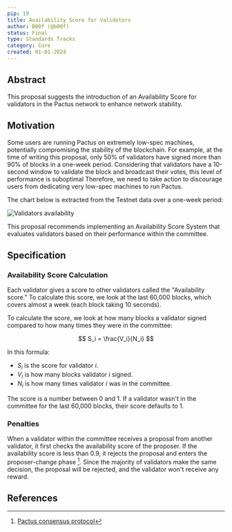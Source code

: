 ```yaml
---
pip: 19
title: Availability Score for Validators
author: B00f (@b00f)
status: Final
type: Standards Tracks
category: Core
created: 01-01-2024
---
```


## Abstract

This proposal suggests the introduction of an Availability Score for validators
in the Pactus network to enhance network stability.

## Motivation

Some users are running Pactus on extremely low-spec machines, potentially compromising the stability of the blockchain.
For example, at the time of writing this proposal,
only 50% of validators have signed more than 90% of blocks in a one-week period.
Considering that validators have a 10-second window to validate the block and broadcast their votes,
this level of performance is suboptimal
Therefore, we need to take action to discourage users from dedicating very low-spec machines to run Pactus.

The chart below is extracted from the Testnet data over a one-week period:

![Validators availability](../assets/pip-19/validators_avalibility_testnet.png)

This proposal recommends implementing an Availability Score System that evaluates validators
based on their performance within the committee.

## Specification

### Availability Score Calculation

Each validator gives a score to other validators called the "Availability score."
To calculate this score, we look at the last 60,000 blocks, which covers almost a week (each block taking 10 seconds).

To calculate the score, we look at how many blocks a validator signed compared to how many times they were in the committee:

$$
S_i = \frac{V_i}{N_i}
$$

In this formula:

- $S_i$ is the score for validator $i$.
- $V_i$ is how many blocks validator $i$ signed.
- $N_i$ is how many times validator $i$ was in the committee.

The score is a number between 0 and 1.
If a validator wasn't in the committee for the last 60,000 blocks, their score defaults to 1.

### Penalties

When a validator within the committee receives a proposal from another validator,
it first checks the availability score of the proposer.
If the availability score is less than $0.9$, it rejects the proposal and
enters the proposer-change phase [^1].
Since the majority of validators make the same decision, the proposal will be rejected,
and the validator won't receive any reward.

## References

[^1]: [Pactus consensus protocol](https://docs.pactus.org/protocol/consensus/protocol/)
